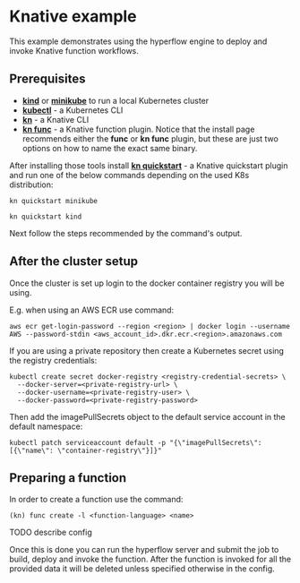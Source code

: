 # Knative example

This example demonstrates using the hyperflow engine to deploy and invoke Knative function workflows.

## Prerequisites

- [**kind**](https://kind.sigs.k8s.io/docs/user/quick-start) or [**minikube**](https://minikube.sigs.k8s.io/docs/start/)
to run a local Kubernetes cluster
- [**kubectl**](https://kubernetes.io/docs/tasks/tools/) - a Kubernetes CLI
- [**kn**](https://kubernetes.io/docs/tasks/tools/) - a Knative CLI
- [**kn func**](https://knative.dev/docs/functions/install-func/#installing-knative-functions) -
a Knative function plugin.
Notice that the install page recommends either the **func** or **kn func** plugin,
but these are just two options on how to name the exact same binary.

After installing those tools install [**kn quickstart**](https://kubernetes.io/docs/tasks/tools/) - a Knative quickstart
plugin and run one of the below commands depending on the used K8s distribution:
```
kn quickstart minikube
```
```
kn quickstart kind
```
Next follow the steps recommended by the command's output.

## After the cluster setup

Once the cluster is set up login to the docker container registry you will be using.

E.g. when using an AWS ECR use command:
```
aws ecr get-login-password --region <region> | docker login --username AWS --password-stdin <aws_account_id>.dkr.ecr.<region>.amazonaws.com
```

If you are using a private repository then create a Kubernetes secret using the registry credentials:
```
kubectl create secret docker-registry <registry-credential-secrets> \
  --docker-server=<private-registry-url> \
  --docker-username=<private-registry-user> \
  --docker-password=<private-registry-password>
```
Then add the imagePullSecrets object to the default service account in the default namespace:
```
kubectl patch serviceaccount default -p "{\"imagePullSecrets\": [{\"name\": \"container-registry\"}]}"
```

## Preparing a function

In order to create a function use the command:
```
(kn) func create -l <function-language> <name>
```

TODO describe config

Once this is done you can run the hyperflow server and submit the job to build, deploy and invoke the function.
After the function is invoked for all the provided data it will be deleted unless specified otherwise in the config.
